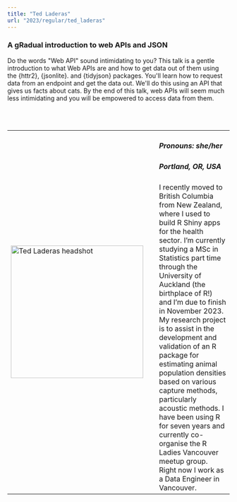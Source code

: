 ```yaml
---
title: "Ted Laderas"
url: "2023/regular/ted_laderas"
---
```


### A gRadual introduction to web APIs and JSON

Do the words "Web API" sound intimidating to you? This talk is a gentle introduction to what Web APIs are and how to get data out of them using the {httr2}, {jsonlite}. and {tidyjson} packages. You'll learn how to request data from an endpoint and get the data out. We'll do this using an API that gives us facts about cats. By the end of this talk, web APIs will seem much less intimidating and you will be empowered to access data from them.

<br><br>

<table>
  <tr><td><img width="300px" style="float: left; padding: 0px 20px 0px 0px;" 
           src="../../../../img/speakers/speakers_2023/ted_laderas.jpg" alt="Ted Laderas headshot"></td>
  <td>
      <h5>Pronouns: she/her</h5>
      <h5>Portland, OR, USA</h5>
      I recently moved to British Columbia from New Zealand, where I used to build R Shiny apps for the health sector. I’m currently studying a MSc in Statistics part time through the University of Auckland (the birthplace of R!) and I’m due to finish in November 2023. My research project is to assist in the development and validation of an R package for estimating animal population densities based on various capture methods, particularly acoustic methods. I have been using R for seven years and currently co-organise the R Ladies Vancouver meetup group. Right now I work as a Data Engineer in Vancouver.
      </td></tr>

</table>


